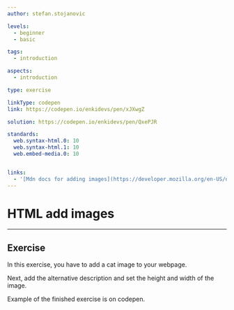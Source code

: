 ```yaml
---
author: stefan.stojanovic

levels:
  - beginner
  - basic

tags:
  - introduction

aspects:
  - introduction

type: exercise

linkType: codepen
link: https://codepen.io/enkidevs/pen/xJXwgZ

solution: https://codepen.io/enkidevs/pen/QxePJR

standards:
  web.syntax-html.0: 10
  web.syntax-html.1: 10
  web.embed-media.0: 10


links:
  - '[Mdn docs for adding images](https://developer.mozilla.org/en-US/docs/Learn/HTML/Multimedia_and_embedding/Images_in_HTML){documentation}'
---
```

# HTML add images
---

## Exercise
In this exercise, you have to add a cat image to your webpage.

Next, add the alternative description and set the height and width of the image.

Example of the finished exercise is on codepen.
